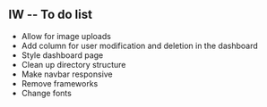## IW -- To do list

* Allow for image uploads
* Add column for user modification and deletion in the dashboard
* Style dashboard page
* Clean up directory structure
* Make navbar responsive
* Remove frameworks
* Change fonts

